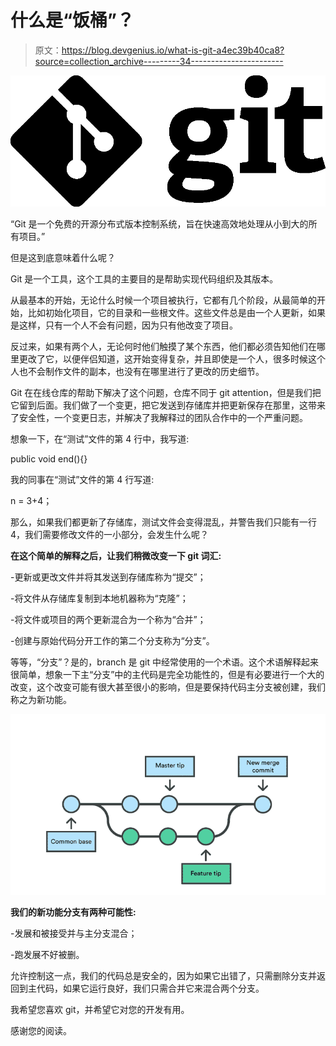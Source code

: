 # 什么是“饭桶”？

> 原文：<https://blog.devgenius.io/what-is-git-a4ec39b40ca8?source=collection_archive---------34----------------------->

![](img/b95f3e8eafa29cdef1646ba84994c548.png)

“Git 是一个免费的开源分布式版本控制系统，旨在快速高效地处理从小到大的所有项目。”

但是这到底意味着什么呢？

Git 是一个工具，这个工具的主要目的是帮助实现代码组织及其版本。

从最基本的开始，无论什么时候一个项目被执行，它都有几个阶段，从最简单的开始，比如初始化项目，它的目录和一些根文件。这些文件总是由一个人更新，如果是这样，只有一个人不会有问题，因为只有他改变了项目。

反过来，如果有两个人，无论何时他们触摸了某个东西，他们都必须告知他们在哪里更改了它，以便伴侣知道，这开始变得复杂，并且即使是一个人，很多时候这个人也不会制作文件的副本，也没有在哪里进行了更改的历史细节。

Git 在在线仓库的帮助下解决了这个问题，仓库不同于 git attention，但是我们把它留到后面。我们做了一个变更，把它发送到存储库并把更新保存在那里，这带来了安全性，一个变更日志，并解决了我解释过的团队合作中的一个严重问题。

想象一下，在“测试”文件的第 4 行中，我写道:

public void end(){}

我的同事在“测试”文件的第 4 行写道:

n = 3+4；

那么，如果我们都更新了存储库，测试文件会变得混乱，并警告我们只能有一行 4，我们需要修改文件的一小部分，会发生什么呢？

**在这个简单的解释之后，让我们稍微改变一下 git 词汇:**

-更新或更改文件并将其发送到存储库称为“提交”；

-将文件从存储库复制到本地机器称为“克隆”；

-将文件或项目的两个更新混合为一个称为“合并”；

-创建与原始代码分开工作的第二个分支称为“分支”。

等等，“分支”？是的，branch 是 git 中经常使用的一个术语。这个术语解释起来很简单，想象一下主“分支”中的主代码是完全功能性的，但是有必要进行一个大的改变，这个改变可能有很大甚至很小的影响，但是要保持代码主分支被创建，我们称之为新功能。

![](img/6dafb44a4955179dcd5f2ba9b5f84cf9.png)

**我们的新功能分支有两种可能性:**

-发展和被接受并与主分支混合；

-跑发展不好被删。

允许控制这一点，我们的代码总是安全的，因为如果它出错了，只需删除分支并返回到主代码，如果它运行良好，我们只需合并它来混合两个分支。

我希望您喜欢 git，并希望它对您的开发有用。

感谢您的阅读。